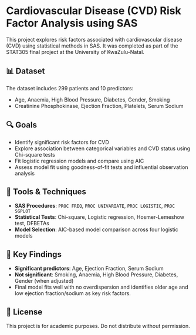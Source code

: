 # Cardiovascular Disease (CVD) Risk Factor Analysis using SAS

This project explores risk factors associated with cardiovascular disease (CVD) using statistical methods in SAS. It was completed as part of the STAT305 final project at the University of KwaZulu-Natal.

## 📊 Dataset

The dataset includes 299 patients and 10 predictors:
- Age, Anaemia, High Blood Pressure, Diabetes, Gender, Smoking
- Creatinine Phosphokinase, Ejection Fraction, Platelets, Serum Sodium

## 🔍 Goals

- Identify significant risk factors for CVD
- Explore association between categorical variables and CVD status using Chi-square tests
- Fit logistic regression models and compare using AIC
- Assess model fit using goodness-of-fit tests and influential observation analysis

## 🧮 Tools & Techniques

- **SAS Procedures**: `PROC FREQ`, `PROC UNIVARIATE`, `PROC LOGISTIC`, `PROC SGPLOT`
- **Statistical Tests**: Chi-square, Logistic regression, Hosmer-Lemeshow test, DFBETAs
- **Model Selection**: AIC-based model comparison across four logistic models

## 🔑 Key Findings

- **Significant predictors**: Age, Ejection Fraction, Serum Sodium
- **Not significant**: Smoking, Anaemia, High Blood Pressure, Diabetes, Gender (when adjusted)
- Final model fits well with no overdispersion and identifies older age and low ejection fraction/sodium as key risk factors.

## 📝 License

This project is for academic purposes. Do not distribute without permission.
